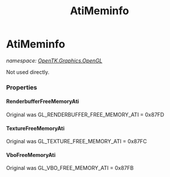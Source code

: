 ﻿---
title: AtiMeminfo
---

# AtiMeminfo
_namespace: [OpenTK.Graphics.OpenGL](N-OpenTK.Graphics.OpenGL.html)_

Not used directly.



### Properties

#### RenderbufferFreeMemoryAti
Original was GL_RENDERBUFFER_FREE_MEMORY_ATI = 0x87FD
#### TextureFreeMemoryAti
Original was GL_TEXTURE_FREE_MEMORY_ATI = 0x87FC
#### VboFreeMemoryAti
Original was GL_VBO_FREE_MEMORY_ATI = 0x87FB

